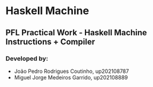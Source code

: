 # Haskell Machine

## PFL Practical Work - Haskell Machine Instructions + Compiler

### Developed by:

- João Pedro Rodrigues Coutinho, up202108787 
- Miguel Jorge Medeiros Garrido, up202108889 